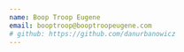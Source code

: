 ```yaml
---
name: Boop Troop Eugene
email: booptroop@booptroopeugene.com
# github: https://github.com/danurbanowicz
---
```

